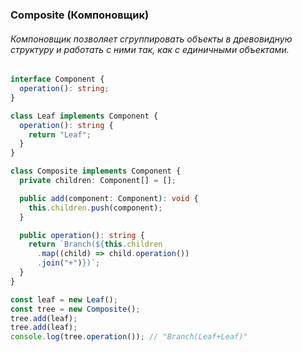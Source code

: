 ### Composite (Компоновщик)

###### Компоновщик позволяет сгруппировать объекты в древовидную структуру и работать с ними так, как с единичными объектами.

```ts
interface Component {
  operation(): string;
}

class Leaf implements Component {
  operation(): string {
    return "Leaf";
  }
}

class Composite implements Component {
  private children: Component[] = [];

  public add(component: Component): void {
    this.children.push(component);
  }

  public operation(): string {
    return `Branch(${this.children
      .map((child) => child.operation())
      .join("+")})`;
  }
}

const leaf = new Leaf();
const tree = new Composite();
tree.add(leaf);
tree.add(leaf);
console.log(tree.operation()); // "Branch(Leaf+Leaf)"
```

